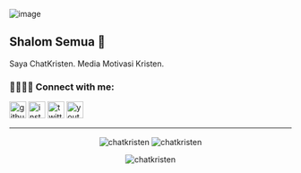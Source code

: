![image]()

## Shalom Semua 🙏

Saya ChatKristen. Media Motivasi Kristen.

### 🫱🏻‍🫲🏻 Connect with me:
<p>
<a href='https://github.com/chatkristen'><img width='30px' alt='github icon' src='https://cdn.jsdelivr.net/gh/chatkristen/chatkristen@main/assets/img/icons/social/github.svg'/></a>
<a href='https://www.instagram.com/chatkristen'><img width='30px' alt='instagram icon' src='https://cdn.jsdelivr.net/gh/chatkristen/chatkristen@main/assets/img/icons/social/instagram.svg' /></a>
<a href='https://twitter.com/chatkristen'><img width='30px' alt='twitter icon' src='https://cdn.jsdelivr.net/gh/chatkristen/chatkristen@main/assets/img/icons/social/twitter.svg' /></a>
<a href='https://www.youtube.com/@chatkristen'><img width='30px' alt='youtube icon' src='https://cdn.jsdelivr.net/gh/chatkristen/chatkristen@main/assets/img/icons/social/youtube.svg' /></a>
</p>


---

<p align="center">
<img align="center" src="https://github-readme-stats.vercel.app/api/top-langs?username=chatkristen&show_icons=true&locale=en&layout=donut&theme=midnight-purple&border_color=ffffff00" alt="chatkristen" />
<img align="center" src="https://github-readme-stats.vercel.app/api?username=chatkristen&show_icons=true&locale=en&theme=midnight-purple&border_color=ffffff00&line_height=27" alt="chatkristen" />
</p>


<p align="center"> <img src="https://komarev.com/ghpvc/?username=chatkristen&label=Profile%20views&color=0e75b6&style=flat" alt="chatkristen" /> </p>
